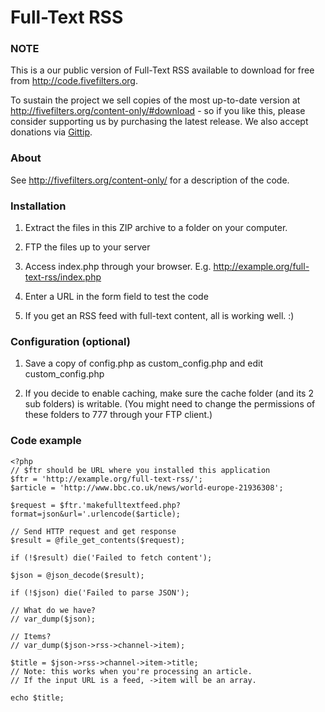 Full-Text RSS
=============

### NOTE

This is a our public version of Full-Text RSS available to download for free from <http://code.fivefilters.org>.

To sustain the project we sell copies of the most up-to-date version at <http://fivefilters.org/content-only/#download> - so if you like this, please consider supporting us by purchasing the latest release. We also accept donations via [Gittip](https://www.gittip.com/fivefilters/).

### About

See <http://fivefilters.org/content-only/> for a description of the code.

### Installation

1. Extract the files in this ZIP archive to a folder on your computer.

2. FTP the files up to your server

3. Access index.php through your browser. E.g. http://example.org/full-text-rss/index.php

4. Enter a URL in the form field to test the code

5. If you get an RSS feed with full-text content, all is working well. :)

### Configuration (optional)

1. Save a copy of config.php as custom_config.php and edit custom_config.php

2. If you decide to enable caching, make sure the cache folder (and its 2 sub folders) is writable. (You might need to change the permissions of these folders to 777 through your FTP client.)

### Code example

	<?php
	// $ftr should be URL where you installed this application
	$ftr = 'http://example.org/full-text-rss/';
	$article = 'http://www.bbc.co.uk/news/world-europe-21936308';

	$request = $ftr.'makefulltextfeed.php?format=json&url='.urlencode($article);

	// Send HTTP request and get response
	$result = @file_get_contents($request);

	if (!$result) die('Failed to fetch content');

	$json = @json_decode($result);

	if (!$json) die('Failed to parse JSON');

	// What do we have?
	// var_dump($json);
	
	// Items?
	// var_dump($json->rss->channel->item);

	$title = $json->rss->channel->item->title;
	// Note: this works when you're processing an article.
	// If the input URL is a feed, ->item will be an array.

	echo $title;